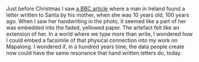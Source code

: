 

Just before Christmas I saw [a BBC article](http://www.bbc.co.uk/news/uk-northern-ireland-16301048) where a
man in Ireland found a letter written to Santa by his mother, when she was 10 years old, 100 years ago. When I
saw her handwriting in the photo, it seemed like a part of her was embedded into the faded, yellowed paper.
The artefact felt like an extension of her. In a world where we type more than write, I wondered how I could
embed a facsimile of that physical connection into my work on Mapalong. I wondered if, in a hundred years
time, the data people create now could have the same resonance that hand written letters do, today.